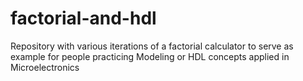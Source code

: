 # factorial-and-hdl
Repository with various iterations of a factorial calculator to serve as example for people practicing Modeling or HDL concepts applied in Microelectronics
